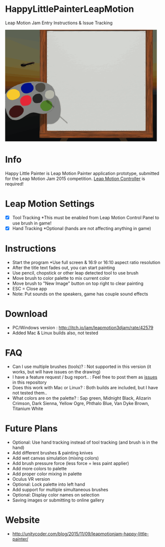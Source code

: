 # HappyLittlePainterLeapMotion
Leap Motion Jam Entry Instructions &amp; Issue Tracking

![gif](https://raw.githubusercontent.com/unitycoder/GitImageDump/517b4b8899b5132290e065818ec4919f86c035fc/gifs/happylittlepainter_3.gif)

# Info
Happy Little Painter is Leap Motion Painter application prototype, submitted for the Leap Motion Jam 2015 competition.
[Leap Motion Controller](https://www.leapmotion.com/) is required!

# Leap Motion Settings
- [x] Tool Tracking *This must be enabled from Leap Motion Control Panel to use brush in game!
- [x] Hand Tracking *Optional (hands are not affecting anything in game)

# Instructions
- Start the program *Use full screen & 16:9 or 16:10 aspect ratio resolution
- After the title text fades out, you can start painting
- Use pencil, chopstick or other leap detected tool to use brush
- Move brush to color palette to mix current color
- Move brush to "New Image" button on top right to clear painting
- ESC = Close app
- Note: Put sounds on the speakers, game has couple sound effects


# Download
- PC/Windows version : http://itch.io/jam/leapmotion3djam/rate/42579
- Added Mac & Linux builds also, not tested

# FAQ
- Can I use multiple brushes (tools)? : Not supported in this version (it works, but will have issues on the drawing)
- I have a feature request / bug report.. : Feel free to post them as [issues](https://github.com/unitycoder/HappyLittlePainterLeapMotion/issues) in this repository
- Does this work with Mac or Linux? : Both builds are included, but I have not tested them..
- What colors are on the palette? : Sap green, Midnight Black, Alizarin Crimson, Dark Sienna, Yellow Ogre, Phthalo Blue, Van Dyke Brown, Titanium White

# Future Plans
- Optional: Use hand tracking instead of tool tracking (and brush is in the hand)
- Add different brushes & painting knives
- Add wet canvas simulation (mixing colors)
- Add brush pressure force (less force = less paint applier)
- Add more colors to palette
- Add proper color mixing in palette
- Oculus VR version
- Optional: Lock palette into left hand
- Add support for multiple simultaneous brushes
- Optional: Display color names on selection
- Saving images or submitting to online gallery

# Website
- http://unitycoder.com/blog/2015/11/09/leapmotionjam-happy-little-painter/
